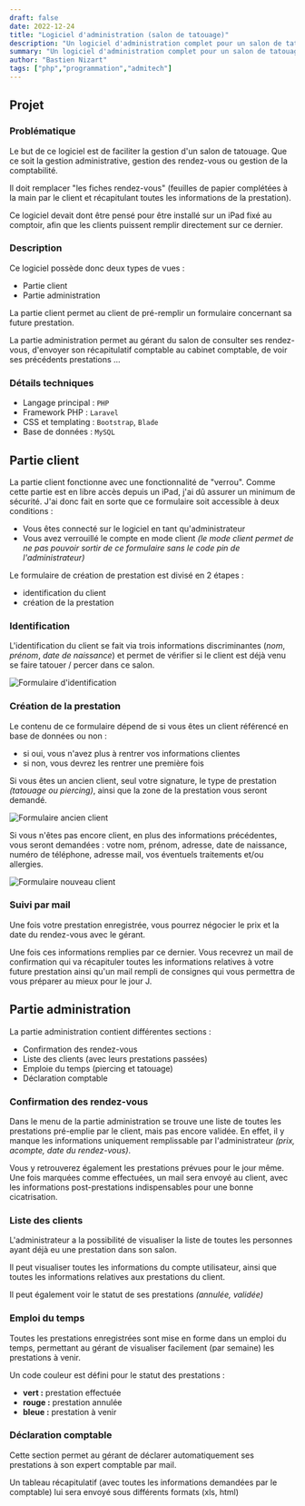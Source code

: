 ```yaml
---
draft: false
date: 2022-12-24
title: "Logiciel d'administration (salon de tatouage)"
description: "Un logiciel d'administration complet pour un salon de tatouage"
summary: "Un logiciel d'administration complet pour un salon de tatouage"
author: "Bastien Nizart"
tags: ["php","programmation","admitech"]
---
```


## Projet

### Problématique

Le but de ce logiciel est de faciliter la gestion d'un salon de tatouage. Que ce soit la gestion administrative, gestion des rendez-vous ou gestion de la comptabilité.

Il doit remplacer "les fiches rendez-vous" (feuilles de papier complétées à la main par le client et récapitulant toutes les informations de la prestation).

Ce logiciel devait dont être pensé pour être installé sur un iPad fixé au comptoir, afin que les clients puissent remplir directement sur ce dernier.

### Description

Ce logiciel possède donc deux types de vues : 
* Partie client
* Partie administration

La partie client permet au client de pré-remplir un formulaire concernant sa future prestation.

La partie administration permet au gérant du salon de consulter ses rendez-vous, d'envoyer son récapitulatif comptable au cabinet comptable, de voir ses précédents prestations ...

### Détails techniques

* Langage principal : `PHP`
* Framework PHP : `Laravel`
* CSS et templating : `Bootstrap`, `Blade`
* Base de données : `MySQL`

## Partie client

La partie client fonctionne avec une fonctionnalité de "verrou".
Comme cette partie est en libre accès depuis un iPad, j'ai dû assurer un minimum de sécurité.
J'ai donc fait en sorte que ce formulaire soit accessible à deux conditions :
* Vous êtes connecté sur le logiciel en tant qu'administrateur
* Vous avez verrouillé le compte en mode client *(le mode client permet de ne pas pouvoir sortir de ce formulaire sans le code pin de l'administrateur)*

Le formulaire de création de prestation est divisé en 2 étapes :
* identification du client
* création de la prestation

### Identification

L'identification du client se fait via trois informations discriminantes (*nom*, *prénom*, *date de naissance*) et permet de vérifier si le client est déjà venu se faire tatouer / percer dans ce salon.

![Formulaire d'identification](identification.jpg)

### Création de la prestation

Le contenu de ce formulaire dépend de si vous êtes un client référencé en base de données ou non :
* si oui, vous n'avez plus à rentrer vos informations clientes
* si non, vous devrez les rentrer une première fois

Si vous êtes un ancien client, seul votre signature, le type de prestation *(tatouage ou piercing)*, ainsi que la zone de la prestation vous seront demandé.

![Formulaire ancien client](old-client.jpg)

Si vous n'êtes pas encore client, en plus des informations précédentes, vous seront demandées : votre nom, prénom, adresse, date de naissance, numéro de téléphone, adresse mail, vos éventuels traitements et/ou allergies.

![Formulaire nouveau client](new-client.jpg)

### Suivi par mail

Une fois votre prestation enregistrée, vous pourrez négocier le prix et la date du rendez-vous avec le gérant. 

Une fois ces informations remplies par ce dernier. Vous recevrez un mail de confirmation qui va récapituler toutes les informations relatives à votre future prestation ainsi qu'un mail rempli de consignes qui vous permettra de vous préparer au mieux pour le jour J.

## Partie administration

La partie administration contient différentes sections : 
* Confirmation des rendez-vous
* Liste des clients (avec leurs prestations passées)
* Emploie du temps (piercing et tatouage)
* Déclaration comptable

### Confirmation des rendez-vous

Dans le menu de la partie administration se trouve une liste de toutes les prestations pré-emplie par le client, mais pas encore validée. En effet, il y manque les informations uniquement remplissable par l'administrateur *(prix, acompte, date du rendez-vous)*.

Vous y retrouverez également les prestations prévues pour le jour même. Une fois marquées comme effectuées, un mail sera envoyé au client, avec les informations post-prestations indispensables pour une bonne cicatrisation.

### Liste des clients

L'administrateur a la possibilité de visualiser la liste de toutes les personnes ayant déjà eu une prestation dans son salon. 

Il peut visualiser toutes les informations du compte utilisateur, ainsi que toutes les informations relatives aux prestations du client.

Il peut également voir le statut de ses prestations *(annulée, validée)*

### Emploi du temps

Toutes les prestations enregistrées sont mise en forme dans un emploi du temps, permettant au gérant de visualiser facilement (par semaine) les prestations à venir.

Un code couleur est défini pour le statut des prestations :
* **vert :** prestation effectuée
* **rouge :** prestation annulée
* **bleue :** prestation à venir

### Déclaration comptable

Cette section permet au gérant de déclarer automatiquement ses prestations à son expert comptable par mail.

Un tableau récapitulatif (avec toutes les informations demandées par le comptable) lui sera envoyé sous différents formats (xls, html)